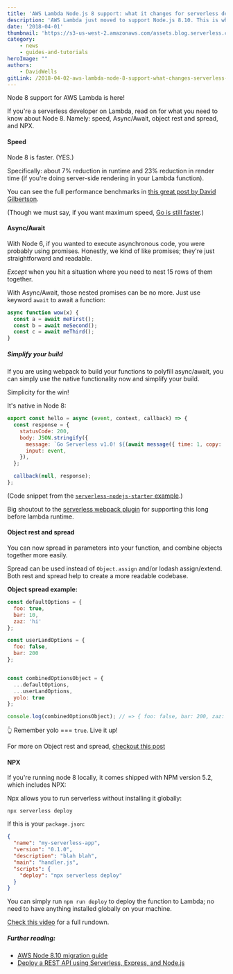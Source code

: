 ```yaml
---
title: 'AWS Lambda Node.js 8 support: what it changes for serverless developers'
description: 'AWS Lambda just moved to support Node.js 8.10. This is what serverless developers need to know.'
date: '2018-04-01'
thumbnail: 'https://s3-us-west-2.amazonaws.com/assets.blog.serverless.com/node8/nodejs8-full.jpg'
category:
    - news
    - guides-and-tutorials
heroImage: ""
authors:
    - DavidWells
gitLink: /2018-04-02-aws-lambda-node-8-support-what-changes-serverless-developers.md
---
```


Node 8 support for AWS Lambda is here!

If you're a serverless developer on Lambda, read on for what you need to know about Node 8. Namely: speed, Async/Await, object rest and spread, and NPX.

#### Speed

Node 8 is faster. (YES.)

Specifically: about 7% reduction in runtime and 23% reduction in render time (if you're doing server-side rendering in your Lambda function).

You can see the full performance benchmarks in [this great post by David Gilbertson](https://hackernoon.com/upgrading-from-node-6-to-node-8-a-real-world-performance-comparison-3dfe1fbc92a3).

(Though we must say, if you want maximum speed, [Go is still faster](https://serverless.com/blog/framework-example-golang-lambda-support/).)

#### Async/Await

With Node 6, if you wanted to execute asynchronous code, you were probably using promises. Honestly, we kind of like promises; they're just straightforward and readable.

*Except* when you hit a situation where you need to nest 15 rows of them together.

With Async/Await, those nested promises can be no more. Just use keyword `await` to await a function:

```js
async function wow(x) {
  const a = await meFirst();
  const b = await meSecond();
  const c = await meThird();
}
```

##### Simplify your build

If you are using webpack to build your functions to polyfill async/await, you can simply use the native functionality now and simplify your build.

Simplicity for the win!

It's native in Node 8:

```js
export const hello = async (event, context, callback) => {
  const response = {
    statusCode: 200,
    body: JSON.stringify({
      message: `Go Serverless v1.0! ${(await message({ time: 1, copy: 'Your function executed successfully!'}))}`,
      input: event,
    }),
  };

  callback(null, response);
};
```

(Code snippet from the [`serverless-nodejs-starter` example](https://github.com/AnomalyInnovations/serverless-nodejs-starter).)

Big shoutout to the [serverless webpack plugin](https://github.com/serverless-heaven/serverless-webpack) for supporting this long before lambda runtime.

#### Object rest and spread

You can now spread in parameters into your function, and combine objects together more easily.

Spread can be used instead of `Object.assign` and/or lodash assign/extend. Both rest and spread help to create a more readable codebase.

**Object spread example:**

```js
const defaultOptions = {
  foo: true,
  bar: 10,
  zaz: 'hi'
};

const userLandOptions = {
  foo: false,
  bar: 200
};


const combinedOptionsObject = {
  ...defaultOptions,
  ...userLandOptions,
  yolo: true
};

console.log(combinedOptionsObject); // => { foo: false, bar: 200, zaz: 'hi', yolo: true }
```

👆 Remember yolo === `true`. Live it up!

For more on Object rest and spread, [checkout this post](https://dmitripavlutin.com/object-rest-spread-properties-javascript/)

#### NPX

If you're running node 8 locally, it comes shipped with NPM version 5.2, which includes NPX:

Npx allows you to run serverless without installing it globally:

`npx serverless deploy`

If this is your `package.json`:

```json
{
  "name": "my-serverless-app",
  "version": "0.1.0",
  "description": "blah blah",
  "main": "handler.js",
  "scripts": {
    "deploy": "npx serverless deploy"
  }
}
```

You can simply run `npm run deploy` to deploy the function to Lambda; no need to have anything installed globally on your machine.

[Check this video](https://www.youtube.com/watch?v=55WaAoZV_tQ) for a full rundown.

##### Further reading:

- [AWS Node 8.10 migration guide](https://forum.serverless.com/t/aws-node-8-10-runtime-for-lambdas-migration-guide/4141)
- [Deploy a REST API using Serverless, Express, and Node.js](https://serverless.com/blog/serverless-express-rest-api/)
